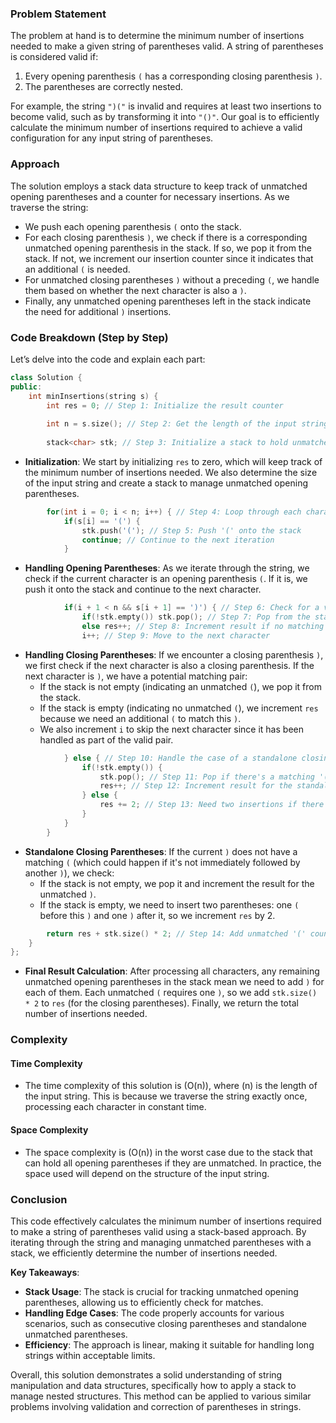 ### Problem Statement

The problem at hand is to determine the minimum number of insertions needed to make a given string of parentheses valid. A string of parentheses is considered valid if:
1. Every opening parenthesis `(` has a corresponding closing parenthesis `)`.
2. The parentheses are correctly nested.

For example, the string `")("` is invalid and requires at least two insertions to become valid, such as by transforming it into `"()"`. Our goal is to efficiently calculate the minimum number of insertions required to achieve a valid configuration for any input string of parentheses.

### Approach

The solution employs a stack data structure to keep track of unmatched opening parentheses and a counter for necessary insertions. As we traverse the string:
- We push each opening parenthesis `(` onto the stack.
- For each closing parenthesis `)`, we check if there is a corresponding unmatched opening parenthesis in the stack. If so, we pop it from the stack. If not, we increment our insertion counter since it indicates that an additional `(` is needed.
- For unmatched closing parentheses `)` without a preceding `(`, we handle them based on whether the next character is also a `)`.
- Finally, any unmatched opening parentheses left in the stack indicate the need for additional `)` insertions.

### Code Breakdown (Step by Step)

Let’s delve into the code and explain each part:

```cpp
class Solution {
public:
    int minInsertions(string s) {
        int res = 0; // Step 1: Initialize the result counter
        
        int n = s.size(); // Step 2: Get the length of the input string
        
        stack<char> stk; // Step 3: Initialize a stack to hold unmatched '('
```
- **Initialization**: We start by initializing `res` to zero, which will keep track of the minimum number of insertions needed. We also determine the size of the input string and create a stack to manage unmatched opening parentheses.

```cpp
        for(int i = 0; i < n; i++) { // Step 4: Loop through each character in the string
            if(s[i] == '(') {
                stk.push('('); // Step 5: Push '(' onto the stack
                continue; // Continue to the next iteration
            }
```
- **Handling Opening Parentheses**: As we iterate through the string, we check if the current character is an opening parenthesis `(`. If it is, we push it onto the stack and continue to the next character.

```cpp
            if(i + 1 < n && s[i + 1] == ')') { // Step 6: Check for a valid pair '()'
                if(!stk.empty()) stk.pop(); // Step 7: Pop from the stack if there is a matching '('
                else res++; // Step 8: Increment result if no matching '(' is found
                i++; // Step 9: Move to the next character
```
- **Handling Closing Parentheses**: If we encounter a closing parenthesis `)`, we first check if the next character is also a closing parenthesis. If the next character is `)`, we have a potential matching pair:
  - If the stack is not empty (indicating an unmatched `(`), we pop it from the stack.
  - If the stack is empty (indicating no unmatched `(`), we increment `res` because we need an additional `(` to match this `)`.
  - We also increment `i` to skip the next character since it has been handled as part of the valid pair.

```cpp
            } else { // Step 10: Handle the case of a standalone closing parenthesis ')'
                if(!stk.empty()) {
                    stk.pop(); // Step 11: Pop if there's a matching '('
                    res++; // Step 12: Increment result for the standalone ')'
                } else {
                    res += 2; // Step 13: Need two insertions if there's no matching '('
                }
            }
        }
```
- **Standalone Closing Parentheses**: If the current `)` does not have a matching `(` (which could happen if it's not immediately followed by another `)`), we check:
  - If the stack is not empty, we pop it and increment the result for the unmatched `)`.
  - If the stack is empty, we need to insert two parentheses: one `(` before this `)` and one `)` after it, so we increment `res` by 2.

```cpp
        return res + stk.size() * 2; // Step 14: Add unmatched '(' count to result and return
    }
};
```
- **Final Result Calculation**: After processing all characters, any remaining unmatched opening parentheses in the stack mean we need to add `)` for each of them. Each unmatched `(` requires one `)`, so we add `stk.size() * 2` to `res` (for the closing parentheses). Finally, we return the total number of insertions needed.

### Complexity

#### Time Complexity
- The time complexity of this solution is \(O(n)\), where \(n\) is the length of the input string. This is because we traverse the string exactly once, processing each character in constant time.

#### Space Complexity
- The space complexity is \(O(n)\) in the worst case due to the stack that can hold all opening parentheses if they are unmatched. In practice, the space used will depend on the structure of the input string.

### Conclusion

This code effectively calculates the minimum number of insertions required to make a string of parentheses valid using a stack-based approach. By iterating through the string and managing unmatched parentheses with a stack, we efficiently determine the number of insertions needed.

**Key Takeaways**:
- **Stack Usage**: The stack is crucial for tracking unmatched opening parentheses, allowing us to efficiently check for matches.
- **Handling Edge Cases**: The code properly accounts for various scenarios, such as consecutive closing parentheses and standalone unmatched parentheses.
- **Efficiency**: The approach is linear, making it suitable for handling long strings within acceptable limits.

Overall, this solution demonstrates a solid understanding of string manipulation and data structures, specifically how to apply a stack to manage nested structures. This method can be applied to various similar problems involving validation and correction of parentheses in strings.